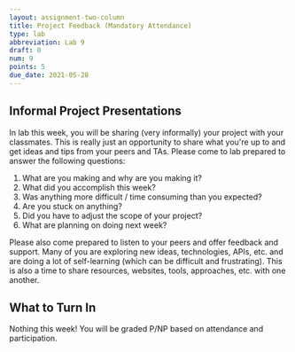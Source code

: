 ```yaml
---
layout: assignment-two-column
title: Project Feedback (Mandatory Attendance)
type: lab
abbreviation: Lab 9
draft: 0
num: 9
points: 5
due_date: 2021-05-28
---
```


## Informal Project Presentations
In lab this week, you will be sharing (very informally) your project with your classmates. This is really just an opportunity to share what you're up to and get ideas and tips from your peers and TAs. Please come to lab prepared to answer the following questions:

1. What are you making and why are you making it?
1. What did you accomplish this week?
1. Was anything more difficult / time consuming than you expected?
1. Are you stuck on anything?
1. Did you have to adjust the scope of your project?
1. What are planning on doing next week?

Please also come prepared to listen to your peers and offer feedback and support. Many of you are exploring new ideas, technologies, APIs, etc. and are doing a lot of self-learning (which can be difficult and frustrating). This is also a time to share resources, websites, tools, approaches, etc. with one another. 

## What to Turn In
Nothing this week! You will be graded P/NP based on attendance and participation.